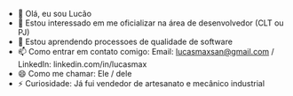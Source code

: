 - 👋 Olá, eu sou Lucão
- 👀 Estou interessado em me oficializar na área de desenvolvedor (CLT ou PJ)
- 🌱 Estou aprendendo processoes de qualidade de software
- 📫 Como entrar em contato comigo: Email: lucasmaxsan@gmail.com / LinkedIn: linkedin.com/in/lucasmax
- 😄 Como me chamar: Ele / dele
- ⚡ Curiosidade: Já fui vendedor de artesanato e mecânico industrial
<!---
LucasMaxSan/LucasMaxSan is a ✨ special ✨ repository because its `README.md` (this file) appears on your GitHub profile.
You can click the Preview link to take a look at your changes.
--->
